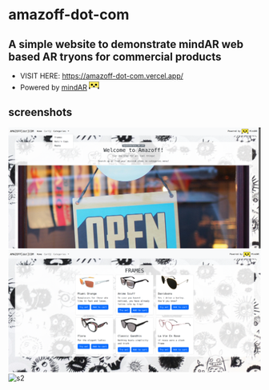 # amazoff-dot-com


## A simple website to demonstrate mindAR web based AR tryons for commercial products


* VISIT HERE: https://amazoff-dot-com.vercel.app/
* Powered by [mindAR]("https://github.com/hiukim/mind-ar-js") <img src="./media/logo.png" height=20px>

## screenshots

![s1](./media/Screenshot1.png)
![s2](./media/Screenshot2.png)
![s2](./media/demo.gif)